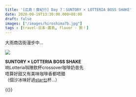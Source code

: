 ```yaml
---
title: '[広島！食紀行] Day 7：SUNTORY × LOTTERIA BOSS SHAKE'
date: 2020-09-19T13:30:00.000+08:00
draft: false
images: ["/images/hiroshima7b.jpg"]
tags : [travel-日本-廣島, flavor - 飲！]
---
```

   
大雨商店街漫步中...    

![](/images/hiroshima7b.jpg)

**SUNTORY × LOTTERIA BOSS SHAKE**  
响Lotteria唞陣飲杯crossover咖啡奶昔先  
唔算好甜又有美味咖啡香都唔錯   
（個沙冰味好過[star乜](https://hidie.net/starbuckstriple/)杯...）

  
{{<hiroshima>}}
